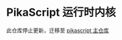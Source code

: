 # PikaScript 运行时内核

此仓库停止更新，迁移至 [pikascript 主仓库](https://github.com/pikasTech/pikascript/tree/master/src/package/pikascript/pikascript-core)
